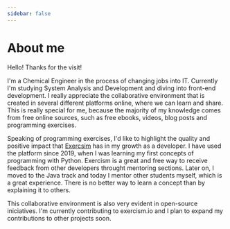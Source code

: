```yaml
---
sidebar: false
---
```


# About me

Hello! Thanks for the visit!

I'm a Chemical Engineer in the process of changing jobs into IT.
Currently I'm studying System Analysis and Development and diving into front-end development.
I really appreciate the collaborative environment that is created in several different platforms online, where we can learn and share.
This is really special for me, because the majority of my knowledge comes from free online sources, such as free ebooks, videos, blog posts and programming exercises.

Speaking of programming exercises, I'd like to highlight the quality and positive impact that [Exercsim](www.exercism.io) has in my growth as a developer.
I have used the platform since 2019, when I was learning my first concepts of programming with Python.
Exercism is a great and free way to receive feedback from other developers throught mentoring sections.
Later on, I moved to the Java track and today I mentor other students myself, which is a great experience.
There is no better way to learn a concept than by explaining it to others.

This collaborative environment is also very evident in open-source iniciatives.
I'm currently contributing to exercism.io and I plan to expand my contributions to other projects soon.


